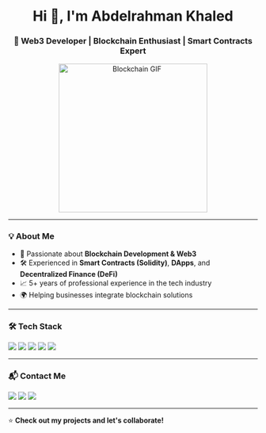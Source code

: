 <h1 align="center">Hi 👋, I'm Abdelrahman Khaled</h1>
<h3 align="center">🚀 Web3 Developer | Blockchain Enthusiast | Smart Contracts Expert</h3>

<p align="center">
  <img src="https://media.giphy.com/media/3o7aD4VrGnN8Q9CnRC/giphy.gif" width="300" alt="Blockchain GIF"/>
</p>

---

### 💡 About Me
- 🔗 Passionate about **Blockchain Development & Web3**
- 🛠 Experienced in **Smart Contracts (Solidity)**, **DApps**, and **Decentralized Finance (DeFi)**
- 📈 5+ years of professional experience in the tech industry
- 🌍 Helping businesses integrate blockchain solutions

---

### 🛠 Tech Stack
<p align="left">
  <img src="https://img.shields.io/badge/-Solidity-363636?style=for-the-badge&logo=solidity&logoColor=white" />
  <img src="https://img.shields.io/badge/-Ethereum-3C3C3D?style=for-the-badge&logo=ethereum&logoColor=white" />
  <img src="https://img.shields.io/badge/-JavaScript-F7DF1E?style=for-the-badge&logo=javascript&logoColor=black" />
  <img src="https://img.shields.io/badge/-Node.js-339933?style=for-the-badge&logo=node.js&logoColor=white" />
  <img src="https://img.shields.io/badge/-React-61DAFB?style=for-the-badge&logo=react&logoColor=black" />
</p>

---

### 📬 Contact Me
<p align="left">
  <a href="mailto:abdokok1011@gmail.com"><img src="https://img.shields.io/badge/Email-D14836?style=for-the-badge&logo=gmail&logoColor=white" /></a>
  <a href="https://t.me/Abdelrahman_Khaleddd"><img src="https://img.shields.io/badge/Telegram-2CA5E0?style=for-the-badge&logo=telegram&logoColor=white" /></a>
  <a href="https://discordapp.com/users/pimbo3462"><img src="https://img.shields.io/badge/Discord-7289DA?style=for-the-badge&logo=discord&logoColor=white" /></a>
</p>

---

⭐ **Check out my projects and let's collaborate!**
